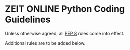 # ZEIT ONLINE Python Coding Guidelines

Unless otherwise agreed, all [PEP 8](http://legacy.python.org/dev/peps/pep-0008/) rules come into effect.

Additional rules are to be added below.
